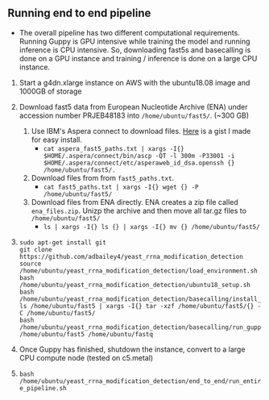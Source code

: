 ## Running end to end pipeline
* The overall pipeline has two different computational requirements. Running Guppy is GPU intensive while training the model
and running inference is CPU intensive. So, downloading fast5s and basecalling is done on a GPU instance and 
  training / inference is done on a large CPU instance.

1) Start a g4dn.xlarge instance on AWS with the ubuntu18.08 image and 1000GB of storage
2) Download fast5 data from European Nucleotide Archive (ENA) under accession number PRJEB48183 into `/home/ubuntu/fast5/`. (~300 GB)
   1) Use IBM's Aspera connect to download files. [Here](https://gist.github.com/adbailey4/237d0ca229f5e3c8033933a50a143348) is a gist I made for easy install.
      * `cat aspera_fast5_paths.txt | xargs -I{} $HOME/.aspera/connect/bin/ascp -QT -l 300m -P33001 -i $HOME/.aspera/connect/etc/asperaweb_id_dsa.openssh {} /home/ubuntu/fast5/.`
   2) Download files from from `fast5_paths.txt`.
      * `cat fast5_paths.txt | xargs -I{} wget {} -P /home/ubuntu/fast5/`
   3) Download files from ENA directly. ENA creates a zip file called `ena_files.zip`. Unizp the archive and then move all tar.gz files to `/home/ubuntu/fast5/`
      * `ls | xargs -I{} ls {} | xargs -I{} mv {} /home/ubuntu/fast5/`
   
3) ```
   sudo apt-get install git
   git clone https://github.com/adbailey4/yeast_rrna_modification_detection
   source /home/ubuntu/yeast_rrna_modification_detection/load_environment.sh
   bash /home/ubuntu/yeast_rrna_modification_detection/ubuntu18_setup.sh
   bash /home/ubuntu/yeast_rrna_modification_detection/basecalling/install_guppy.sh
   ls /home/ubuntu/fast5 | xargs -I{} tar -xzf /home/ubuntu/fast5/{} -C /home/ubuntu/fast5/
   bash /home/ubuntu/yeast_rrna_modification_detection/basecalling/run_guppy.sh /home/ubuntu/fast5 /home/ubuntu/fastq
   ```
4) Once Guppy has finished, shutdown the instance, convert to a large CPU compute node (tested on c5.metal)
5) `bash /home/ubuntu/yeast_rrna_modification_detection/end_to_end/run_entire_pipeline.sh`